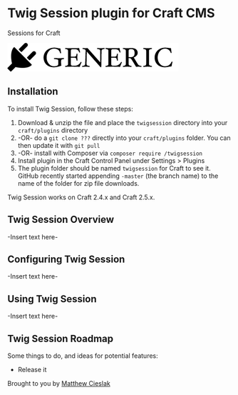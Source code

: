 # Twig Session plugin for Craft CMS

Sessions for Craft

![Screenshot](resources/screenshots/plugin_logo.png)

## Installation

To install Twig Session, follow these steps:

1. Download & unzip the file and place the `twigsession` directory into your `craft/plugins` directory
2.  -OR- do a `git clone ???` directly into your `craft/plugins` folder.  You can then update it with `git pull`
3.  -OR- install with Composer via `composer require /twigsession`
4. Install plugin in the Craft Control Panel under Settings > Plugins
5. The plugin folder should be named `twigsession` for Craft to see it.  GitHub recently started appending `-master` (the branch name) to the name of the folder for zip file downloads.

Twig Session works on Craft 2.4.x and Craft 2.5.x.

## Twig Session Overview

-Insert text here-

## Configuring Twig Session

-Insert text here-

## Using Twig Session

-Insert text here-

## Twig Session Roadmap

Some things to do, and ideas for potential features:

* Release it

Brought to you by [Matthew Cieslak](https://github.com/mattman93)
